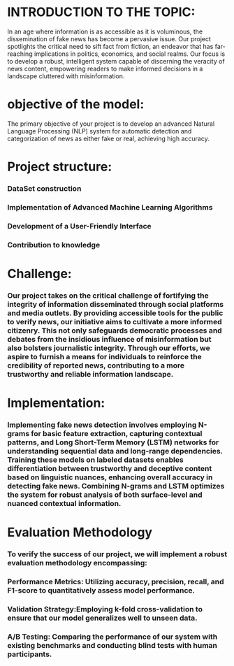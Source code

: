 # INTRODUCTION TO THE TOPIC:
In an age where information is as accessible as it is voluminous, the dissemination of fake news has become a pervasive issue. 
Our project spotlights the critical need to sift fact from fiction, an endeavor that has far-reaching implications in politics, economics, and social realms. 
Our focus is to develop a robust, intelligent system capable of discerning the veracity of news content, empowering readers to make informed decisions in a landscape cluttered with misinformation.
# objective of the model:
The primary objective of your project is to develop an advanced Natural Language Processing (NLP) system for automatic detection and categorization of news as either fake or real, achieving high accuracy. 

# Project structure:
### DataSet construction
### Implementation of Advanced Machine Learning Algorithms
### Development of a User-Friendly Interface
### Contribution to knowledge

# Challenge:
### Our project takes on the critical challenge of fortifying the integrity of information disseminated through social platforms and media outlets. By providing accessible tools for the public to verify news, our initiative aims to cultivate a more informed citizenry. This not only safeguards democratic processes and debates from the insidious influence of misinformation but also bolsters journalistic integrity. Through our efforts, we aspire to furnish a means for individuals to reinforce the credibility of reported news, contributing to a more trustworthy and reliable information landscape.
# Implementation:
### Implementing fake news detection involves employing N-grams for basic feature extraction, capturing contextual patterns, and Long Short-Term Memory (LSTM) networks for understanding sequential data and long-range dependencies. Training these models on labeled datasets enables differentiation between trustworthy and deceptive content based on linguistic nuances, enhancing overall accuracy in detecting fake news. Combining N-grams and LSTM optimizes the system for robust analysis of both surface-level and nuanced contextual information.
 # Evaluation Methodology
### To verify the success of our project, we will implement a robust evaluation methodology encompassing:
### Performance Metrics: Utilizing accuracy, precision, recall, and F1-score to quantitatively assess model performance.
### Validation Strategy:Employing k-fold cross-validation to ensure that our model generalizes well to unseen data.
### A/B Testing: Comparing the performance of our system with existing benchmarks and conducting blind tests with human participants.

